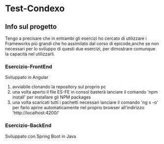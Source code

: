 # Test-Condexo
## Info sul progetto
Tengo a precisare che in entrambi gli esercizi ho cercato di utilizzare i Frameworks più grandi che ho assimilato dal corso di epicode,anche se non necessari per lo sviluppo di questi due esercizi, per dimostrare comunque la capacità nel utilizzarli.

### Esercizio-FrontEnd
Sviluppato in Angular
1. avviabile clonando la repository sul proprio pc
2. una volta aperto il file ES-FE in consol basterà lanciare il comando 'npm install' per installare gli NPM packages
3. una volta scaricati tutti i pachetti necessari lanciare il comando 'ng s -o' per farlo aprire automaticamente nel proprio browser all'indirizzo 'http://localhost:4200/'

### Esercizio-BackEnd
Sviluppato con Spring Boot in Java 
